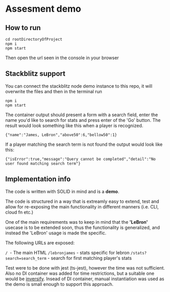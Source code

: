 # Assesment demo

## How to run

```
cd rootDirectoryOfProject
npm i
npm start
```
Then open the url seen in the console in your browser 

## Stackblitz support
You can connect the stackblitz node demo instance to this repo, it will overwrite the files and then in the terminal run

```
npm i
npm start
```
The container output should present a form with a search field, enter the name you'd like to search for stats and press enter of the 'Go' button. The result would look something like this when a player is recognized.

```
{"name":"James, LeBron","above50":6,"bellow50":1}
```

If a player matching the search term is not found the output would look like this:

```
{"isError":true,"message":"Query cannot be completed","detail":"No user found matching search term"}
```

## Implementation info

The code is written with SOLID in mind and is a **demo**.

Тhe code is structured in a way that is extreamly easy to extend, test and allow for 
re-exposing the main functionality in different manners (i.e. CLI, cloud fn etc.)

One of the main requirements was to keep in mind that the **'LeBron'** usecase is to be
extended soon, thus the functionality is generalized, and instead the 'LeBron' usage is
made the specific.

The following URLs are exposed:

`/ `- The main HTML 
`/lebronjames` - stats specific for lebron
`/stats?search=search_term` - search for first matching player's stats

Test were to be done with jest (ts-jest), however the time was not sufficient. Also no
DI container was added for time restrictions, but a suitable one would be 
[inversify](https://github.com/inversify/InversifyJS). Insead of DI container, manual instantiation was used as the demo is small enough to support this approach.

